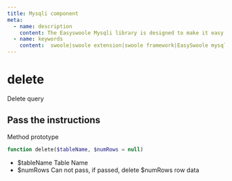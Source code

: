 ```yaml
---
title: Mysqli component
meta:
  - name: description
    content: The Easyswoole Mysqli library is designed to make it easy for users to make a database call in an object-oriented form. And provide basic support for advanced usage such as Orm components.
  - name: keywords
    content:  swoole|swoole extension|swoole framework|EasySwoole mysqli|EasySwoole ORM|Swoole mysqli coroutine client|swoole ORM
---
```

# delete

Delete query


## Pass the instructions

Method prototype
```php
function delete($tableName, $numRows = null)
```

- $tableName Table Name
- $numRows  Can not pass, if passed, delete $numRows row data
